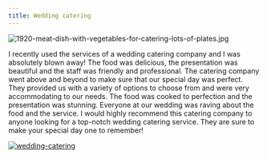 ```yaml
---
title: Wedding catering
---
```


![1920-meat-dish-with-vegetables-for-catering-lots-of-plates.jpg](/1920-meat-dish-with-vegetables-for-catering-lots-of-plates.jpg)

I recently used the services of a wedding catering company and I was absolutely blown away! The food was delicious, the presentation was beautiful and the staff was friendly and professional. The catering company went above and beyond to make sure that our special day was perfect. They provided us with a variety of options to choose from and were very accommodating to our needs. The food was cooked to perfection and the presentation was stunning. Everyone at our wedding was raving about the food and the service. I would highly recommend this catering company to anyone looking for a top-notch wedding catering service. They are sure to make your special day one to remember!

[![wedding-catering](<https://dabuttonfactory.com/button.png?t=CHECK+SERVICE&f=Noto+Sans-Bold&ts=26&tc=fff&hp=45&vp=20&c=11&bgt=unicolored&bgc=4bd42f>)](<https://londonexpertfinder.com/link>)